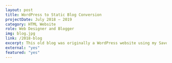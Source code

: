 ```yaml
---
layout: post
title: WordPress to Static Blog Conversion
projectDate: July 2018 – 2019
category: HTML Website
role: Web Designer and Blogger
img: blog.jpg
link: /2018-blog
excerpt: This old blog was originally a WordPress website using my Savona child theme, but I recreated it as a static Jekyll blog with a few modifications. 
external: "yes"
featured: "yes"
---
```

